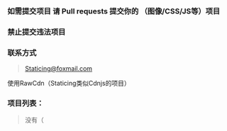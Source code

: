 ### 如需提交项目 请 Pull requests 提交你的 （图像/CSS/JS等）项目
### 禁止提交违法项目

### 联系方式
> Staticing@foxmail.com

使用RawCdn（Staticing类似Cdnjs的项目）

### 项目列表：
> 没有（
